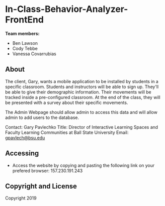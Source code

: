 # In-Class-Behavior-Analyzer-FrontEnd

**Team members:**
  
  * Ben Lawson
  * Cody Tebbe
  * Vanessa Covarrubias

## About

The client, Gary, wants a mobile application to be installed by students in a specific classroom. Students and instructors will be able to sign up. They'll be able to give their demographic information. Their movements will be tracked inside a pre-configured classroom. At the end of the class, they will be presented with a survey about their specific movements. 

The Admin Webpage should allow admin to access this data and will allow admin to add users to the database.

Contact: Gary Pavlechko
Title: Director of Interactive Learning Spaces and Faculty Learning Communities at Ball State University
Email: gpavlech@bsu.edu

## Accessing

* Access the website by copying and pasting the following link on your prefered browser:
157.230.191.243

## Copyright and License

Copyright 2019
